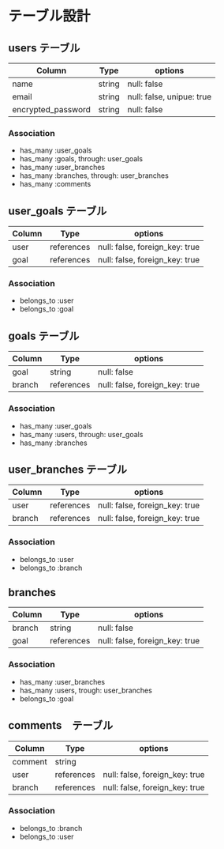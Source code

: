 # テーブル設計

## users テーブル

| Column             | Type   | options                   |
| ------------------ | ------ | ------------------------- |
| name               | string | null: false               |
| email              | string | null: false, unipue: true |
| encrypted_password | string | null: false               |

### Association

- has_many :user_goals
- has_many :goals, through: user_goals
- has_many :user_branches
- has_many :branches, through: user_branches
- has_many :comments

## user_goals テーブル
| Column             | Type       | options                        |
| ------------------ | ---------- | ------------------------------ |
| user               | references | null: false, foreign_key: true |
| goal               | references | null: false, foreign_key: true |

### Association

- belongs_to :user
- belongs_to :goal

## goals テーブル
| Column             | Type       | options                        |
| ------------------ | ---------- | ------------------------------ |
| goal               | string     | null: false                    |
| branch             | references | null: false, foreign_key: true |

### Association

- has_many :user_goals
- has_many :users, through: user_goals
- has_many :branches

## user_branches テーブル
| Column             | Type       | options                        |
| ------------------ | ---------- | ------------------------------ |
| user               | references | null: false, foreign_key: true |
| branch               | references | null: false, foreign_key: true |

### Association

- belongs_to :user
- belongs_to :branch

## branches

| Column             | Type       | options                        |
| ------------------ | ---------- | ------------------------------ |
| branch             | string     | null: false                    |
| goal               | references | null: false, foreign_key: true |

### Association

- has_many :user_branches
- has_many :users, trough: user_branches
- belongs_to :goal

## comments　テーブル
| Column             | Type   | options                   |
| ------------------ | ------ | ------------------------- |
| comment            | string |                           |
| user               | references | null: false, foreign_key: true |
| branch             | references | null: false, foreign_key: true |

### Association

- belongs_to :branch
- belongs_to :user